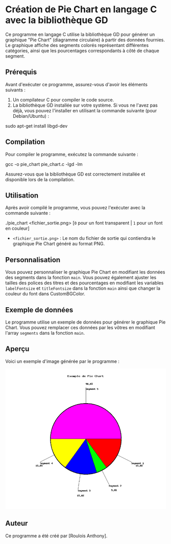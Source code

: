 # Création de Pie Chart en langage C avec la bibliothèque GD

Ce programme en langage C utilise la bibliothèque GD pour générer un graphique "Pie Chart" (diagramme circulaire) à partir des données fournies. Le graphique affiche des segments colorés représentant différentes catégories, ainsi que les pourcentages correspondants à côté de chaque segment.

## Prérequis

Avant d'exécuter ce programme, assurez-vous d'avoir les éléments suivants :

1. Un compilateur C pour compiler le code source.
2. La bibliothèque GD installée sur votre système. Si vous ne l'avez pas déjà, vous pouvez l'installer en utilisant la commande suivante (pour Debian/Ubuntu) :

sudo apt-get install libgd-dev


## Compilation

Pour compiler le programme, exécutez la commande suivante :

gcc -o pie_chart pie_chart.c -lgd -lm


Assurez-vous que la bibliothèque GD est correctement installée et disponible lors de la compilation.

## Utilisation

Après avoir compilé le programme, vous pouvez l'exécuter avec la commande suivante :

./pie_chart <fichier_sortie.png> [`0` pour un font transparent | `1` pour un font en couleur]


- `<fichier_sortie.png>` : Le nom du fichier de sortie qui contiendra le graphique Pie Chart généré au format PNG.

## Personnalisation

Vous pouvez personnaliser le graphique Pie Chart en modifiant les données des segments dans la fonction `main`. Vous pouvez également ajuster les tailles des polices des titres et des pourcentages en modifiant les variables `labelFontsize` et `titleFontsize` dans la fonction `main` ainsi que changer la couleur du font dans CustomBGColor.

## Exemple de données

Le programme utilise un exemple de données pour générer le graphique Pie Chart. Vous pouvez remplacer ces données par les vôtres en modifiant l'array `segments` dans la fonction `main`.

## Aperçu

Voici un exemple d'image générée par le programme :

![Exemple de Pie Chart](out.png)

## Auteur

Ce programme a été créé par [Roulois Anthony].

